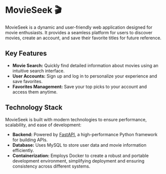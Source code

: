 # MovieSeek 🎬

MovieSeek is a dynamic and user-friendly web application designed for movie enthusiasts. It provides a seamless platform for users to discover movies, create an account, and save their favorite titles for future reference. 

## Key Features
- **Movie Search:** Quickly find detailed information about movies using an intuitive search interface.
- **User Accounts:** Sign up and log in to personalize your experience and save favorites.
- **Favorites Management:** Save your top picks to your account and access them anytime.

## Technology Stack
MovieSeek is built with modern technologies to ensure performance, scalability, and ease of development:
- **Backend:** Powered by [FastAPI](https://fastapi.tiangolo.com/), a high-performance Python framework for building APIs.
- **Database:** Uses MySQL to store user data and movie information efficiently.
- **Containerization:** Employs Docker to create a robust and portable development environment, simplifying deployment and ensuring consistency across different systems.